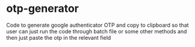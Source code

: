# otp-generator
Code to generate google authenticator OTP and copy to clipboard so that user can just run the code through batch file or some other methods and then just paste the otp in the relevant field
